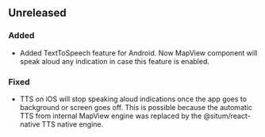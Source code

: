 ## Unreleased

### Added

- Added TextToSpeech feature for Android. Now MapView component will speak aloud any indication in case this feature is enabled.

### Fixed

- TTS on iOS will stop speaking aloud indications once the app goes to background or screen goes off. This is possible because the automatic TTS from internal MapView engine was replaced by the @situm/react-native TTS native engine.
